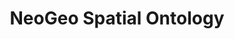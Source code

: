 ---
schema: default
title: NeoGeo Spatial Ontology
notes: A vocabulary for describing topological relations between features @en
organization: DataScientia Foundation
resources:
  - name: GEOVOCAB.UAN.owl
    url: >-
      http://git.knowdive.disi.unitn.it:8080/knowledge/LiveKnowledge/SREP/geography/raw/master/GEOVOCAB.UAN.owl
    format: owl
    description: A vocabulary for describing topological relations between features @en
    license: ''
    status: Active
    byteSize: '11.135'
    issued: '2012-02-05'
    language: ''
    modified: '17 December 2020, 01:42 (UTC+01:00)'
    OntologyEngineeringTool: Protégé
    ontologyLanguage: owl
    ontologySyntax: rdf
    example: ''
    ReferenceLKRepository: SREP
    referenceOntology: ''
    referenceDatasets: ''
distribution: geovocab-owl
keyword: Topology
publisher: ''
category:
  - Upper-Level
versionNotes: '2016: Annual review - no changes'
landingPage: 'http://geovocab.org/doc/neogeo/'
accessRigths: Public
creator: 'Juan Martin Salas, Andreas Hart'
hasVersion: Unknown
isVersionOf: Unknown
issued: '2012-02-05'
modified: '17 December 2020, 01:42 (UTC+01:00)'
language: ''
provenance: ''
page: 'http://geovocab.org/spatial'
wasGeneratedBy: ''
versionInfo: version 2012.02.05
formalityLevel: Teleontology
OntologyEngineeringMethodology: ''
acronym: spatial
CompetencyQuestion: ''
preferredNamespacePrefix: spatial
toDoList: To completely annotate.
namespacesGenerated: ''
namespacesReused: ''
datasetLevel: Knowledge Level(L3-4)
spatialExtent: Unknown
temporalExtent: Unknown
---